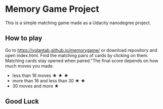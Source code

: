 # Memory Game Project

This is a simple matching game made as a Udacity nanodegree project.

## How to play

Go to https://yolantab.github.io/memorygame/  or download repository and open index.html. Find the matching pairs of cards by clicking on them. Matching cards stay opened when paired."The final score depends on how much moves you made.

* less than 16 moves &#9733; &#9733; &#9733;
* more than 16 and less than 30 &#9733; &#9733;
* 30 moves and more &#9733; 

## Good Luck
